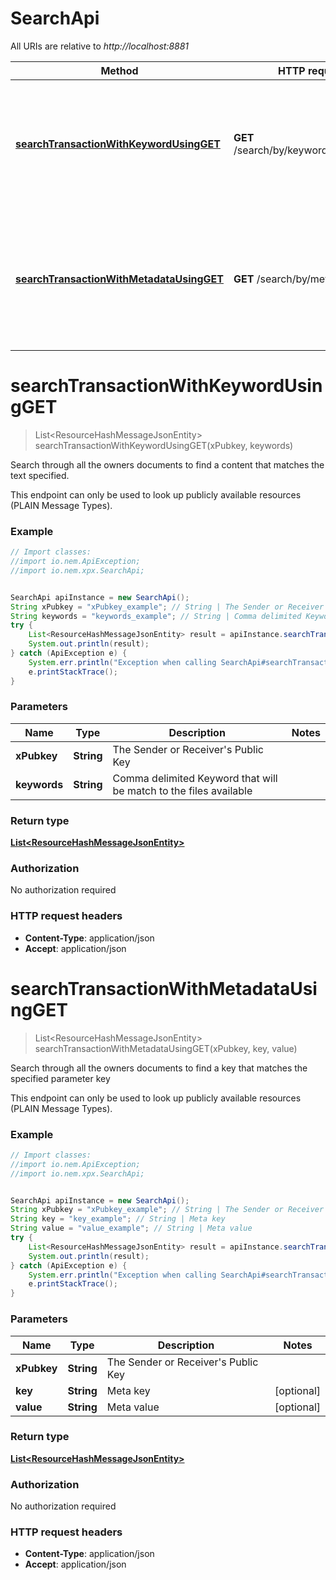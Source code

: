 # SearchApi

All URIs are relative to *http://localhost:8881*

Method | HTTP request | Description
------------- | ------------- | -------------
[**searchTransactionWithKeywordUsingGET**](SearchApi.md#searchTransactionWithKeywordUsingGET) | **GET** /search/by/keywords/{keywords} | Search through all the owners documents to find a content that matches the text specified.
[**searchTransactionWithMetadataUsingGET**](SearchApi.md#searchTransactionWithMetadataUsingGET) | **GET** /search/by/metadata | Search through all the owners documents to find a key that matches the specified parameter key


<a name="searchTransactionWithKeywordUsingGET"></a>
# **searchTransactionWithKeywordUsingGET**
> List&lt;ResourceHashMessageJsonEntity&gt; searchTransactionWithKeywordUsingGET(xPubkey, keywords)

Search through all the owners documents to find a content that matches the text specified.

This endpoint can only be used to look up publicly available resources (PLAIN Message Types).

### Example
```java
// Import classes:
//import io.nem.ApiException;
//import io.nem.xpx.SearchApi;


SearchApi apiInstance = new SearchApi();
String xPubkey = "xPubkey_example"; // String | The Sender or Receiver's Public Key
String keywords = "keywords_example"; // String | Comma delimited Keyword that will be match to the files available
try {
    List<ResourceHashMessageJsonEntity> result = apiInstance.searchTransactionWithKeywordUsingGET(xPubkey, keywords);
    System.out.println(result);
} catch (ApiException e) {
    System.err.println("Exception when calling SearchApi#searchTransactionWithKeywordUsingGET");
    e.printStackTrace();
}
```

### Parameters

Name | Type | Description  | Notes
------------- | ------------- | ------------- | -------------
 **xPubkey** | **String**| The Sender or Receiver&#39;s Public Key |
 **keywords** | **String**| Comma delimited Keyword that will be match to the files available |

### Return type

[**List&lt;ResourceHashMessageJsonEntity&gt;**](ResourceHashMessageJsonEntity.md)

### Authorization

No authorization required

### HTTP request headers

 - **Content-Type**: application/json
 - **Accept**: application/json

<a name="searchTransactionWithMetadataUsingGET"></a>
# **searchTransactionWithMetadataUsingGET**
> List&lt;ResourceHashMessageJsonEntity&gt; searchTransactionWithMetadataUsingGET(xPubkey, key, value)

Search through all the owners documents to find a key that matches the specified parameter key

This endpoint can only be used to look up publicly available resources (PLAIN Message Types).

### Example
```java
// Import classes:
//import io.nem.ApiException;
//import io.nem.xpx.SearchApi;


SearchApi apiInstance = new SearchApi();
String xPubkey = "xPubkey_example"; // String | The Sender or Receiver's Public Key
String key = "key_example"; // String | Meta key
String value = "value_example"; // String | Meta value
try {
    List<ResourceHashMessageJsonEntity> result = apiInstance.searchTransactionWithMetadataUsingGET(xPubkey, key, value);
    System.out.println(result);
} catch (ApiException e) {
    System.err.println("Exception when calling SearchApi#searchTransactionWithMetadataUsingGET");
    e.printStackTrace();
}
```

### Parameters

Name | Type | Description  | Notes
------------- | ------------- | ------------- | -------------
 **xPubkey** | **String**| The Sender or Receiver&#39;s Public Key |
 **key** | **String**| Meta key | [optional]
 **value** | **String**| Meta value | [optional]

### Return type

[**List&lt;ResourceHashMessageJsonEntity&gt;**](ResourceHashMessageJsonEntity.md)

### Authorization

No authorization required

### HTTP request headers

 - **Content-Type**: application/json
 - **Accept**: application/json

